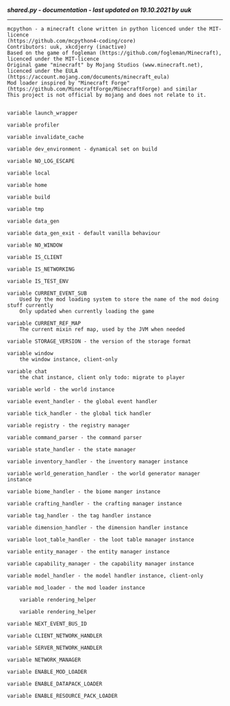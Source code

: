 ***shared.py - documentation - last updated on 19.10.2021 by uuk***
___

    mcpython - a minecraft clone written in python licenced under the MIT-licence 
    (https://github.com/mcpython4-coding/core)
    Contributors: uuk, xkcdjerry (inactive)
    Based on the game of fogleman (https://github.com/fogleman/Minecraft), licenced under the MIT-licence
    Original game "minecraft" by Mojang Studios (www.minecraft.net), licenced under the EULA
    (https://account.mojang.com/documents/minecraft_eula)
    Mod loader inspired by "Minecraft Forge" (https://github.com/MinecraftForge/MinecraftForge) and similar
    This project is not official by mojang and does not relate to it.


    variable launch_wrapper

    variable profiler

    variable invalidate_cache

    variable dev_environment - dynamical set on build

    variable NO_LOG_ESCAPE

    variable local

    variable home

    variable build

    variable tmp

    variable data_gen

    variable data_gen_exit - default vanilla behaviour

    variable NO_WINDOW

    variable IS_CLIENT

    variable IS_NETWORKING

    variable IS_TEST_ENV

    variable CURRENT_EVENT_SUB
        Used by the mod loading system to store the name of the mod doing stuff currently
        Only updated when currently loading the game

    variable CURRENT_REF_MAP
        The current mixin ref map, used by the JVM when needed

    variable STORAGE_VERSION - the version of the storage format

    variable window
        the window instance, client-only

    variable chat
        the chat instance, client only todo: migrate to player

    variable world - the world instance

    variable event_handler - the global event handler

    variable tick_handler - the global tick handler

    variable registry - the registry manager

    variable command_parser - the command parser

    variable state_handler - the state manager

    variable inventory_handler - the inventory manager instance

    variable world_generation_handler - the world generator manager instance

    variable biome_handler - the biome manger instance

    variable crafting_handler - the crafting manager instance

    variable tag_handler - the tag handler instance

    variable dimension_handler - the dimension handler instance

    variable loot_table_handler - the loot table manager instance

    variable entity_manager - the entity manager instance

    variable capability_manager - the capability manager instance

    variable model_handler - the model handler instance, client-only

    variable mod_loader - the mod loader instance

        variable rendering_helper

        variable rendering_helper

    variable NEXT_EVENT_BUS_ID

    variable CLIENT_NETWORK_HANDLER

    variable SERVER_NETWORK_HANDLER

    variable NETWORK_MANAGER

    variable ENABLE_MOD_LOADER

    variable ENABLE_DATAPACK_LOADER

    variable ENABLE_RESOURCE_PACK_LOADER